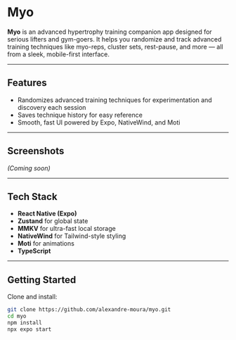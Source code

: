 # Myo

**Myo** is an advanced hypertrophy training companion app designed for serious lifters and gym-goers. It helps you randomize and track advanced training techniques like myo-reps, cluster sets, rest-pause, and more — all from a sleek, mobile-first interface.

---

## Features

- Randomizes advanced training techniques for experimentation and discovery each session
- Saves technique history for easy reference
- Smooth, fast UI powered by Expo, NativeWind, and Moti

---

## Screenshots

*(Coming soon)*

---

## Tech Stack

- **React Native (Expo)**
- **Zustand** for global state
- **MMKV** for ultra-fast local storage
- **NativeWind** for Tailwind-style styling
- **Moti** for animations
- **TypeScript**

---

## Getting Started

Clone and install:

```bash
git clone https://github.com/alexandre-moura/myo.git
cd myo
npm install
npx expo start
